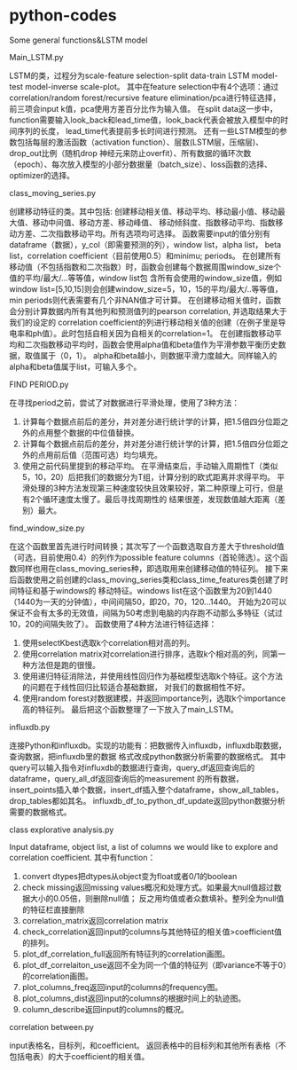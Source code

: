 # python-codes
Some general functions&amp;LSTM model



Main_LSTM.py

LSTM的类，过程分为scale-feature selection-split data-train LSTM model-test model-inverse scale-plot。
其中在feature selection中有4个选项：通过correlation/random forest/recursive feature elimination/pca进行特征选择，
前三项会input k值，pca使用方差百分比作为输入值。
在split data这一步中，function需要输入look_back和lead_time值，look_back代表会被放入模型中的时间序列的长度，
lead_time代表提前多长时间进行预测。
还有一些LSTM模型的参数包括每层的激活函数（activation function）、层数(LSTM层，压缩层)、drop_out比例（随机drop
神经元来防止overfit）、所有数据的循环次数（epoch）、每次放入模型的小部分数据量（batch_size）、loss函数的选择、
optimizer的选择。


class_moving_series.py

创建移动特征的类。其中包括: 创建移动相关值、移动平均、移动最小值、移动最大值、移动中间值、移动方差、移动峰值、
移动倾斜度、指数移动平均、指数移动方差、二次指数移动平均。所有选项均可选择。
函数需要input的值分别有dataframe（数据），y_col（即需要预测的列），window list，alpha list，
beta list，correlation coefficient（目前使用0.5）和minimu; periods。
在创建所有移动值（不包括指数和二次指数）时，函数会创建每个数据周围window_size个值的平均/最大/...等等值，window list包
含所有会使用的window_size值，例如window list=[5,10,15]则会创建window_size=5，10，15的平均/最大/..等等值，min
periods则代表需要有几个非NAN值才可计算。
在创建移动相关值时，函数会分别计算数据内所有其他列和预测值列的pearson correlation, 并选取结果大于我们的设定的
correlation coefficient的列进行移动相关值的创建（在例子里是导电率和ph值）。此时包括自相关因为自相关的correlation=1。
在创建指数移动平均和二次指数移动平均时，函数会使用alpha值和beta值作为平滑参数平衡历史数据，取值属于（0，1）。
alpha和beta越小，则数据平滑力度越大。同样输入的alpha和beta值属于list，可输入多个。


FIND PERIOD.py

在寻找period之前，尝试了对数据进行平滑处理，使用了3种方法：
1. 计算每个数据点前后的差分，并对差分进行统计学的计算，把1.5倍四分位距之外的点用整个数据的中位值替换。
2. 计算每个数据点前后的差分，并对差分进行统计学的计算，把1.5倍四分位距之外的点用前后值（范围可选）均匀填充。
3. 使用之前代码里提到的移动平均。
在平滑结束后，手动输入周期性T（类似5，10，20）后把我们的数据分为T组，计算分别的欧式距离并求得平均。
平滑处理的3种方法发现第三种速度较快且效果较好，第二种原理上可行，但是有2个循环速度太慢了。最后寻找周期性的
结果很差，发现数值越大距离（差别）最大。


find_window_size.py

在这个函数里首先进行时间转换；其次写了一个函数选取自方差大于threshold值（可选，目前使用0.4）的列作为possible
feature columns（首轮筛选）。这个函数同样也用在class_moving_series种，即选取用来创建移动值的特征列。
接下来后函数使用之前创建的class_moving_series类和class_time_features类创建了时间特征和基于windows的
移动特征。windows list在这个函数里为20到1440（1440为一天的分钟值），中间间隔50，即20，70，120...1440。
开始为20可以保证不会有太多的无效值，间隔为50考虑到电脑的内存跑不动那么多特征（试过10，20的间隔失败了）。
函数使用了4种方法进行特征选择：
1. 使用selectKbest选取k个correlation相对高的列。
2. 使用correlation matrix对correlation进行排序，选取k个相对高的列，同第一种方法但是跑的很慢。
3. 使用递归特征消除法，并使用线性回归作为基础模型选取k个特征。这个方法的问题在于线性回归比较适合基础数据，
对我们的数据相性不好。
4. 使用random forest对数据建模，并返回importance列，选取k个importance高的特征列。
最后把这个函数整理了一下放入了main_LSTM。


influxdb.py

连接Python和influxdb。实现的功能有：把数据传入influxdb，influxdb取数据，查询数据，把influxdb里的数据
格式改成python数据分析需要的数据格式。
其中query可以输入指令对influxdb的数据进行查询，query_df返回查询后的dataframe，query_all_df返回查询后的measurement
的所有数据，insert_points插入单个数据，insert_df插入整个dataframe，show_all_tables，drop_tables都如其名。
influxdb_df_to_python_df_update返回python数据分析需要的数据格式。


class explorative analysis.py

Input dataframe, object list, a list of columns we would like to explore and correlation coefficient.
其中有function：

1. convert dtypes把dtypes从object变为float或者0/1的boolean 
2. check missing返回missing values概况和处理方式。如果最大null值超过数据大小的0.05倍，则删除null值；
反之用均值或者众数填补。整列全为null值的特征栏直接删除
3. correlation_matrix返回correlation matrix
4. check_correlation返回input的columns与其他特征的相关值>coefficient值的排列。
5. plot_df_correlation_full返回所有特征列的correlation画图。
6. plot_df_correlaiton_use返回不全为同一个值的特征列（即variance不等于0）的correlation画图。
7. plot_columns_freq返回input的columns的frequency图。
8. plot_columns_dist返回input的columns的根据时间上的轨迹图。
9. column_describe返回input的columns的概况。


correlation between.py

input表格名，目标列，和coefficient。
返回表格中的目标列和其他所有表格（不包括电表）的大于coefficient的相关值。

